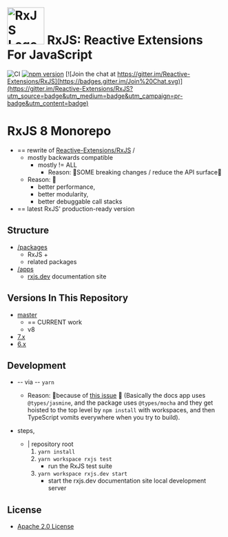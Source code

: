 # <img src="apps/rxjs.dev/src/assets/images/logos/Rx_Logo_S.png" alt="RxJS Logo" width="86" height="86"> RxJS: Reactive Extensions For JavaScript

![CI](https://github.com/reactivex/rxjs/workflows/CI/badge.svg)
[![npm version](https://badge.fury.io/js/rxjs.svg)](http://badge.fury.io/js/rxjs)
[![Join the chat at https://gitter.im/Reactive-Extensions/RxJS](https://badges.gitter.im/Join%20Chat.svg)](https://gitter.im/Reactive-Extensions/RxJS?utm_source=badge&utm_medium=badge&utm_campaign=pr-badge&utm_content=badge)

# RxJS 8 Monorepo

* == rewrite of [Reactive-Extensions/RxJS](https://github.com/Reactive-Extensions/RxJS) /
  * mostly backwards compatible
    * mostly != ALL
      * Reason: 🧠SOME breaking changes / reduce the API surface🧠
  * Reason: 🧠
    * better performance,
    * better modularity,
    * better debuggable call stacks
* == latest RxJS' production-ready version

## Structure

* [/packages](/packages/)
  * RxJS +
  * related packages
* [/apps](/apps/)
  * [rxjs.dev](https://rxjs.dev) documentation site

## Versions In This Repository

* [master](https://github.com/ReactiveX/rxjs/commits/master)
  * == CURRENT work
  * v8
* [7.x](https://github.com/ReactiveX/rxjs/tree/7.x)
* [6.x](https://github.com/ReactiveX/rxjs/tree/6.x)

## Development

* -- via -- `yarn`
  * Reason: 🧠because of [this issue](https://github.com/npm/rfcs/issues/287#issuecomment-1727960500) 🧠
(Basically the docs app uses `@types/jasmine`, and the package uses `@types/mocha` and they get hoisted to the top level by `npm install` with workspaces, and then TypeScript vomits everywhere when you try to build).

* steps,
  * | repository root
    1. `yarn install`
    2. `yarn workspace rxjs test`
       * run the RxJS test suite
    3. `yarn workspace rxjs.dev start`
       * start the rxjs.dev documentation site local development server

## License

* [Apache 2.0 License](LICENSE.txt)
